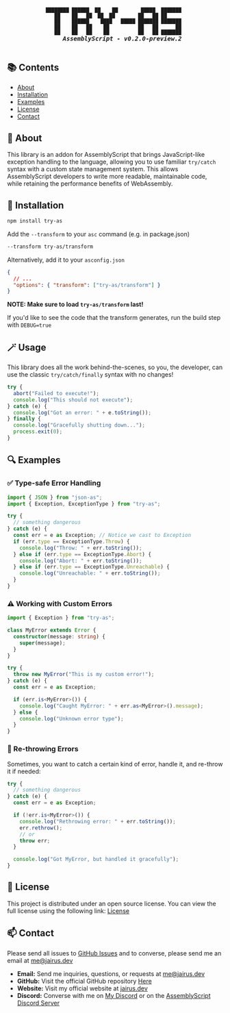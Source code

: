 <h5 align="center">
  <pre>
<span style="font-size: 0.8em;">████████ ██████  ██    ██        █████  ███████ 
   ██    ██   ██  ██  ██        ██   ██ ██      
   ██    ██████    ████   █████ ███████ ███████ 
   ██    ██   ██    ██          ██   ██      ██ 
   ██    ██   ██    ██          ██   ██ ███████ </span>
    AssemblyScript - v0.2.0-preview.2
  </pre>
</h5>

## 📚 Contents

- [About](#-about)
- [Installation](#-installation)
- [Examples](#-examples)
- [License](#-license)
- [Contact](#-contact)

## 📝 About

This library is an addon for AssemblyScript that brings JavaScript-like exception handling to the language, allowing you to use familiar `try/catch` syntax with a custom state management system. This allows AssemblyScript developers to write more readable, maintainable code, while retaining the performance benefits of WebAssembly.

## 💾 Installation

```bash
npm install try-as
```

Add the `--transform` to your `asc` command (e.g. in package.json)

```bash
--transform try-as/transform
```

Alternatively, add it to your `asconfig.json`

```json
{
  // ...
  "options": { "transform": ["try-as/transform"] }
}
```

**NOTE: Make sure to load `try-as/transform` last!**

If you'd like to see the code that the transform generates, run the build step with `DEBUG=true`

## 🪄 Usage

This library does all the work behind-the-scenes, so you, the developer, can use the classic `try/catch/finally` syntax with no changes!

```js
try {
  abort("Failed to execute!");
  console.log("This should not execute");
} catch (e) {
  console.log("Got an error: " + e.toString());
} finally {
  console.log("Gracefully shutting down...");
  process.exit(0);
}
```

## 🔍 Examples

### ✅ Type-safe Error Handling

```js
import { JSON } from "json-as";
import { Exception, ExceptionType } from "try-as";

try {
  // something dangerous
} catch (e) {
  const err = e as Exception; // Notice we cast to Exception
  if (err.type == ExceptionType.Throw) {
    console.log("Throw: " + err.toString());
  } else if (err.type == ExceptionType.Abort) {
    console.log("Abort: " + err.toString());
  } else if (err.type == ExceptionType.Unreachable) {
    console.log("Unreachable: " + err.toString());
  }
}
```

### ⚠️ Working with Custom Errors

```typescript
import { Exception } from "try-as";

class MyError extends Error {
  constructor(message: string) {
    super(message);
  }
}

try {
  throw new MyError("This is my custom error!");
} catch (e) {
  const err = e as Exception;

  if (err.is<MyError>()) {
    console.log("Caught MyError: " + err.as<MyError>().message);
  } else {
    console.log("Unknown error type");
  }
}
```

### 🔁 Re-throwing Errors

Sometimes, you want to catch a certain kind of error, handle it, and re-throw it if needed:

```typescript
try {
  // something dangerous
} catch (e) {
  const err = e as Exception;

  if (!err.is<MyError>()) {
    console.log("Rethrowing error: " + err.toString());
    err.rethrow();
    // or
    throw err;
  }

  console.log("Got MyError, but handled it gracefully");
}
```

## 📃 License

This project is distributed under an open source license. You can view the full license using the following link: [License](./LICENSE)

## 📫 Contact

Please send all issues to [GitHub Issues](https://github.com/JairusSW/as-json/issues) and to converse, please send me an email at [me@jairus.dev](mailto:me@jairus.dev)

- **Email:** Send me inquiries, questions, or requests at [me@jairus.dev](mailto:me@jairus.dev)
- **GitHub:** Visit the official GitHub repository [Here](https://github.com/JairusSW/as-json)
- **Website:** Visit my official website at [jairus.dev](https://jairus.dev/)
- **Discord:** Converse with me on [My Discord](https://discord.com/users/600700584038760448) or on the [AssemblyScript Discord Server](https://discord.gg/assemblyscript/)

